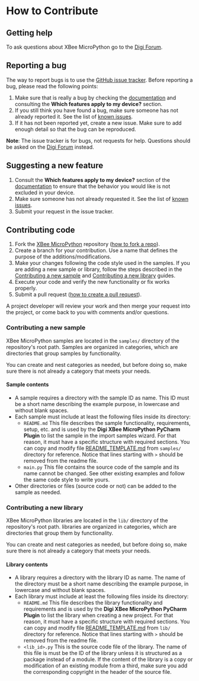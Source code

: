 How to Contribute
=================

Getting help
------------
To ask questions about XBee MicroPython go to the [Digi Forum][forum].


Reporting a bug
---------------
The way to report bugs is to use the [GitHub issue tracker][issues]. Before
reporting a bug, please read the following points:

1. Make sure that is really a bug by checking the [documentation][doc] and
   consulting the **Which features apply to my device?** section.
2. If you still think you have found a bug, make sure someone has not already
   reported it. See the list of [known issues][issues].
3. If it has not been reported yet, create a new issue. Make sure to add enough
   detail so that the bug can be reproduced.

**Note**: The issue tracker is for bugs, not requests for help. Questions
should be asked on the [Digi Forum][forum] instead.


Suggesting a new feature
------------------------
1. Consult the **Which features apply to my device?** section of the
   [documentation][doc] to ensure that the behavior you would like is not
   excluded in your device.
2. Make sure someone has not already requested it. See the list of
   [known issues][issues].
3. Submit your request in the issue tracker.


Contributing code
-----------------
1. Fork the [XBee MicroPython][xbee-micropython] repository
   ([how to fork a repo][fork-repo]).
2. Create a branch for your contribution. Use a name that defines the purpose
   of the additions/modifications.
3. Make your changes following the code style used in the samples. If you
   are adding a new sample or library, follow the steps described in the
   [Contributing a new sample](#contributing-a-new-sample) and
   [Contributing a new library](#contributing-a-new-library) guides.
4. Execute your code and verify the new functionality or fix works properly.
5. Submit a pull request ([how to create a pull request][pull-request]).

A project developer will review your work and then merge your request into the
project, or come back to you with comments and/or questions.

### Contributing a new sample

XBee MicroPython samples are located in the `samples/` directory of the
repository's root path. Samples are organized in categories, which are 
directories that group samples by functionality.

You can create and nest categories as needed, but before doing so, make sure
there is not already a category that meets your needs.

#### Sample contents

* A sample requires a directory with the sample ID as name. This ID must be a
  short name describing the example purpose, in lowercase and without blank
  spaces. 
* Each sample must include at least the following files inside its directory:
  * `README.md` This file describes the sample functionality, requirements,
    setup, etc. and is used by the **Digi XBee MicroPython PyCharm Plugin**
    to list the sample in the import samples wizard. For that reason, it must
    have a specific structure with required sections. You can copy and modify
    file [README_TEMPLATE.md](samples/README_TEMPLATE.md) from `samples/`
    directory for reference. Notice that lines starting with `>` should be
    removed from the readme file.
  * `main.py` This file contains the source code of the sample and its name
    cannot be changed. See other existing examples and follow the same code
    style to write yours.
* Other directories or files (source code or not) can be added to the sample
  as needed.
    
### Contributing a new library

XBee MicroPython libraries are located in the `lib/` directory of the
repository's root path. libraries are organized in categories, which are 
directories that group them by functionality.

You can create and nest categories as needed, but before doing so, make sure
there is not already a category that meets your needs.

#### Library contents

* A library requires a directory with the library ID as name. The name of the
  directory must be a short name describing the example purpose, in lowercase
  and without blank spaces.
* Each library must include at least the following files inside its directory:
  * `README.md` This file describes the library functionality and requirements
    and is used by the **Digi XBee MicroPython PyCharm Plugin** to list the
    library when creating a new project. For that reason, it must have a
    specific structure with required sections. You can copy and modify file
    [README_TEMPLATE.md](lib/README_TEMPLATE.md) from `lib/` directory for
    reference. Notice that lines starting with `>` should be removed from the
    readme file.
  * `<lib_id>.py` This is the source code file of the library. The name of this
    file is must be the ID of the library unless it is structured as a package
    instead of a module. If the content of the library is a copy or
    modification of an existing module from a third, make sure you add the
    corresponding copyright in the header of the source file.


[doc]: https://www.digi.com/resources/documentation/digidocs/90002219
[forum]: http://www.digi.com/support/forum
[issues]: http://github.com/digidotcom/xbee-micropython/issues
[xbee-micropython]: http://github.com/digidotcom/xbee-micropython
[fork-repo]: https://help.github.com/articles/fork-a-repo/
[pull-request]: https://help.github.com/articles/fork-a-repo/#next-steps